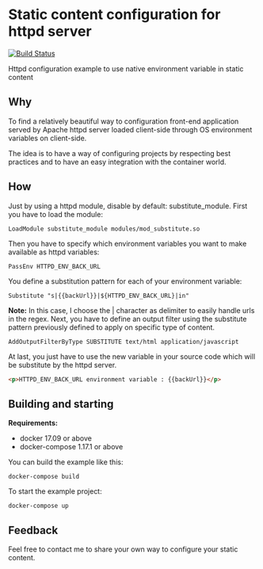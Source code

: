 # Static content configuration for httpd server

[![Build Status](https://travis-ci.org/vbenji/static-content-configuration-httpd.svg?branch=master)](https://travis-ci.org/vbenji/static-content-configuration-httpd)

Httpd configuration example to use native environment variable in static content

## Why

To find a relatively beautiful way to configuration front-end application served by Apache httpd server loaded client-side through OS environment variables on client-side.

The idea is to have a way of configuring projects by respecting best practices and to have an easy integration with the container world.

## How

Just by using a httpd module, disable by default: substitute_module.
First you have to load the module:

```ApacheConf
LoadModule substitute_module modules/mod_substitute.so
```

Then you have to specify which environment variables you want to make available as httpd variables:

```ApacheConf
PassEnv HTTPD_ENV_BACK_URL
```

You define a substitution pattern for each of your environment variable:

```ApacheConf
Substitute "s|{{backUrl}}|${HTTPD_ENV_BACK_URL}|in"
```

__Note:__ In this case, I choose the | character as delimiter to easily handle urls in the regex.
Next, you have to define an output filter using the substitute pattern previously defined to apply on specific type of content.

```ApacheConf
AddOutputFilterByType SUBSTITUTE text/html application/javascript
```

At last, you just have to use the new variable in your source code which will be substitute by the httpd server.

```html
<p>HTTPD_ENV_BACK_URL environment variable : {{backUrl}}</p>
```

## Building and starting

__Requirements:__

- docker 17.09 or above
- docker-compose 1.17.1 or above

You can build the example like this:

```shell
docker-compose build
```

To start the example project:

```shell
docker-compose up
```

## Feedback

Feel free to contact me to share your own way to configure your static content.